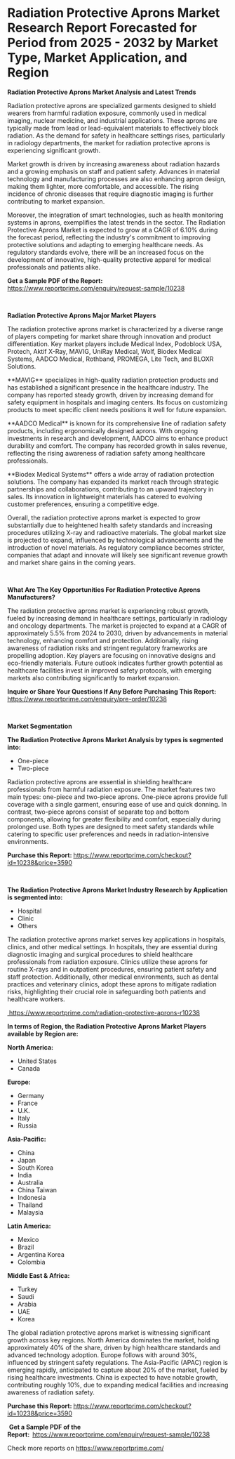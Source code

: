 <p><h1>Radiation Protective Aprons Market Research Report Forecasted for Period from 2025 -  2032 by Market Type, Market Application, and Region</h1></p><p><strong>Radiation Protective Aprons Market Analysis and Latest Trends</strong></p>
<p><p>Radiation protective aprons are specialized garments designed to shield wearers from harmful radiation exposure, commonly used in medical imaging, nuclear medicine, and industrial applications. These aprons are typically made from lead or lead-equivalent materials to effectively block radiation. As the demand for safety in healthcare settings rises, particularly in radiology departments, the market for radiation protective aprons is experiencing significant growth.</p><p>Market growth is driven by increasing awareness about radiation hazards and a growing emphasis on staff and patient safety. Advances in material technology and manufacturing processes are also enhancing apron design, making them lighter, more comfortable, and accessible. The rising incidence of chronic diseases that require diagnostic imaging is further contributing to market expansion. </p><p>Moreover, the integration of smart technologies, such as health monitoring systems in aprons, exemplifies the latest trends in the sector. The Radiation Protective Aprons Market is expected to grow at a CAGR of 6.10% during the forecast period, reflecting the industry's commitment to improving protective solutions and adapting to emerging healthcare needs. As regulatory standards evolve, there will be an increased focus on the development of innovative, high-quality protective apparel for medical professionals and patients alike.</p></p>
<p><strong>Get a Sample PDF of the Report:&nbsp;</strong> <a href="https://www.reportprime.com/enquiry/request-sample/10238?utm_campaign=3180&utm_medium=2&utm_source=Github&utm_content=ia&utm_term=20032025&utm_id=radiation-protective-aprons">https://www.reportprime.com/enquiry/request-sample/10238</a></p>
<p>&nbsp;</p>
<p><strong>Radiation Protective Aprons Major Market Players</strong></p>
<p><p>The radiation protective aprons market is characterized by a diverse range of players competing for market share through innovation and product differentiation. Key market players include Medical Index, Podoblock USA, Protech, Aktif X-Ray, MAVIG, UniRay Medical, Wolf, Biodex Medical Systems, AADCO Medical, Rothband, PROMEGA, Lite Tech, and BLOXR Solutions.</p><p>**MAVIG** specializes in high-quality radiation protection products and has established a significant presence in the healthcare industry. The company has reported steady growth, driven by increasing demand for safety equipment in hospitals and imaging centers. Its focus on customizing products to meet specific client needs positions it well for future expansion.</p><p>**AADCO Medical** is known for its comprehensive line of radiation safety products, including ergonomically designed aprons. With ongoing investments in research and development, AADCO aims to enhance product durability and comfort. The company has recorded growth in sales revenue, reflecting the rising awareness of radiation safety among healthcare professionals.</p><p>**Biodex Medical Systems** offers a wide array of radiation protection solutions. The company has expanded its market reach through strategic partnerships and collaborations, contributing to an upward trajectory in sales. Its innovation in lightweight materials has catered to evolving customer preferences, ensuring a competitive edge.</p><p>Overall, the radiation protective aprons market is expected to grow substantially due to heightened health safety standards and increasing procedures utilizing X-ray and radioactive materials. The global market size is projected to expand, influenced by technological advancements and the introduction of novel materials. As regulatory compliance becomes stricter, companies that adapt and innovate will likely see significant revenue growth and market share gains in the coming years.</p></p>
<p>&nbsp;</p>
<p><strong>What Are The Key Opportunities For Radiation Protective Aprons Manufacturers?</strong></p>
<p><p>The radiation protective aprons market is experiencing robust growth, fueled by increasing demand in healthcare settings, particularly in radiology and oncology departments. The market is projected to expand at a CAGR of approximately 5.5% from 2024 to 2030, driven by advancements in material technology, enhancing comfort and protection. Additionally, rising awareness of radiation risks and stringent regulatory frameworks are propelling adoption. Key players are focusing on innovative designs and eco-friendly materials. Future outlook indicates further growth potential as healthcare facilities invest in improved safety protocols, with emerging markets also contributing significantly to market expansion.</p></p>
<p><strong>Inquire or Share Your Questions If Any Before Purchasing This Report:</strong> <a href="https://www.reportprime.com/enquiry/pre-order/10238?utm_campaign=3180&utm_medium=2&utm_source=Github&utm_content=ia&utm_term=20032025&utm_id=radiation-protective-aprons">https://www.reportprime.com/enquiry/pre-order/10238</a></p>
<p>&nbsp;</p>
<p><strong>Market Segmentation</strong></p>
<p><strong>The Radiation Protective Aprons Market Analysis by types is segmented into:</strong></p>
<p><ul><li>One-piece</li><li>Two-piece</li></ul></p>
<p><p>Radiation protective aprons are essential in shielding healthcare professionals from harmful radiation exposure. The market features two main types: one-piece and two-piece aprons. One-piece aprons provide full coverage with a single garment, ensuring ease of use and quick donning. In contrast, two-piece aprons consist of separate top and bottom components, allowing for greater flexibility and comfort, especially during prolonged use. Both types are designed to meet safety standards while catering to specific user preferences and needs in radiation-intensive environments.</p></p>
<p><strong>Purchase this Report:&nbsp;</strong><a href="https://www.reportprime.com/checkout?id=10238&price=3590&utm_campaign=3180&utm_medium=2&utm_source=Github&utm_content=ia&utm_term=20032025&utm_id=radiation-protective-aprons">https://www.reportprime.com/checkout?id=10238&price=3590</a></p>
<p>&nbsp;</p>
<p><strong>The Radiation Protective Aprons Market Industry Research by Application is segmented into:</strong></p>
<p><ul><li>Hospital</li><li>Clinic</li><li>Others</li></ul></p>
<p><p>The radiation protective aprons market serves key applications in hospitals, clinics, and other medical settings. In hospitals, they are essential during diagnostic imaging and surgical procedures to shield healthcare professionals from radiation exposure. Clinics utilize these aprons for routine X-rays and in outpatient procedures, ensuring patient safety and staff protection. Additionally, other medical environments, such as dental practices and veterinary clinics, adopt these aprons to mitigate radiation risks, highlighting their crucial role in safeguarding both patients and healthcare workers.</p></p>
<p><a href="https://www.reportprime.com/radiation-protective-aprons-r10238?utm_campaign=3180&utm_medium=2&utm_source=Github&utm_content=ia&utm_term=20032025&utm_id=radiation-protective-aprons">&nbsp;https://www.reportprime.com/radiation-protective-aprons-r10238</a></p>
<p><strong>In terms of Region, the Radiation Protective Aprons Market Players available by Region are:</strong></p>
<p>
    <p> <strong> North America: </strong>
        <ul>
            <li>United States</li>
            <li>Canada</li>
        </ul>
        </p> 
    <p> <strong> Europe: </strong>
        <ul>
            <li>Germany</li>
            <li>France</li>
            <li>U.K.</li>
            <li>Italy</li>
            <li>Russia</li>
        </ul>
        </p> 
    <p> <strong> Asia-Pacific: </strong>
        <ul>
            <li>China</li>
            <li>Japan</li>
            <li>South Korea</li>
            <li>India</li>
            <li>Australia</li>
            <li>China Taiwan</li>
            <li>Indonesia</li>
            <li>Thailand</li>
            <li>Malaysia</li>
        </ul>
        </p> 
    <p> <strong> Latin America: </strong>
        <ul>
            <li>Mexico</li>
            <li>Brazil</li>
            <li>Argentina Korea</li>
            <li>Colombia</li>
        </ul>
        </p> 
    <p> <strong> Middle East & Africa: </strong>
        <ul>
            <li>Turkey</li>
            <li>Saudi</li>
            <li>Arabia</li>
            <li>UAE</li>
            <li>Korea</li>
        </ul>
    </p>
    </p>
<p><p>The global radiation protective aprons market is witnessing significant growth across key regions. North America dominates the market, holding approximately 40% of the share, driven by high healthcare standards and advanced technology adoption. Europe follows with around 30%, influenced by stringent safety regulations. The Asia-Pacific (APAC) region is emerging rapidly, anticipated to capture about 20% of the market, fueled by rising healthcare investments. China is expected to have notable growth, contributing roughly 10%, due to expanding medical facilities and increasing awareness of radiation safety.</p></p>
<p><strong>Purchase this Report: </strong><a href="https://www.reportprime.com/checkout?id=10238&price=3590&utm_campaign=3180&utm_medium=2&utm_source=Github&utm_content=ia&utm_term=20032025&utm_id=radiation-protective-aprons">https://www.reportprime.com/checkout?id=10238&price=3590</a></p>
<p>&nbsp;<strong>Get a Sample PDF of the Report:&nbsp;&nbsp;</strong><a href="https://www.reportprime.com/enquiry/request-sample/10238?utm_campaign=3180&utm_medium=2&utm_source=Github&utm_content=ia&utm_term=20032025&utm_id=radiation-protective-aprons">https://www.reportprime.com/enquiry/request-sample/10238</a></p>
<p><strong></strong></p>
<p>Check more reports on <a href="https://www.reportprime.com/?utm_campaign=3180&utm_medium=2&utm_source=Github&utm_content=ia&utm_term=20032025&utm_id=radiation-protective-aprons">https://www.reportprime.com/</a></p>